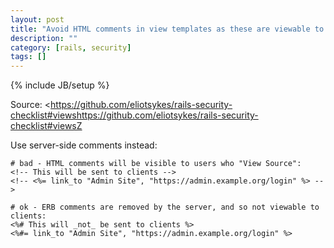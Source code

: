 ```yaml
---
layout: post
title: "Avoid HTML comments in view templates as these are viewable to clients"
description: ""
category: [rails, security]
tags: []
---
```

{% include JB/setup %}

Source: <https://github.com/eliotsykes/rails-security-checklist#viewshttps://github.com/eliotsykes/rails-security-checklist#viewsZ

Use server-side comments instead:

    # bad - HTML comments will be visible to users who "View Source":
    <!-- This will be sent to clients -->
    <!-- <%= link_to "Admin Site", "https://admin.example.org/login" %> -->

    # ok - ERB comments are removed by the server, and so not viewable to clients:
    <%# This will _not_ be sent to clients %>
    <%#= link_to "Admin Site", "https://admin.example.org/login" %>

